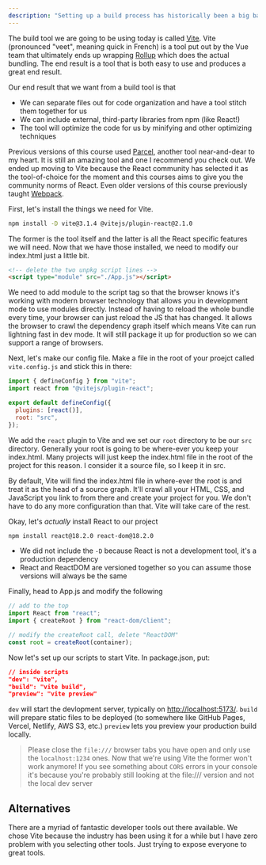 ```yaml
---
description: "Setting up a build process has historically been a big barrier to entry for most developers. I show you how to set up Vite which makes the whole process a breeze."
---
```


The build tool we are going to be using today is called [Vite][vite]. Vite (pronounced "veet", meaning quick in French) is a tool put out by the Vue team that ultimately ends up wrapping [Rollup][rollup] which does the actual bundling. The end result is a tool that is both easy to use and produces a great end result.

Our end result that we want from a build tool is that

- We can separate files out for code organization and have a tool stitch them together for us
- We can include external, third-party libraries from npm (like React!)
- The tool will optimize the code for us by minifying and other optimizing techniques

Previous versions of this course used [Parcel][parcel], another tool near-and-dear to my heart. It is still an amazing tool and one I recommend you check out. We ended up moving to Vite because the React community has selected it as the tool-of-choice for the moment and this courses aims to give you the community norms of React. Even older versions of this course previously taught [Webpack][webpack].

First, let's install the things we need for Vite.

```bash
npm install -D vite@3.1.4 @vitejs/plugin-react@2.1.0
```

The former is the tool itself and the latter is all the React specific features we will need. Now that we have those installed, we need to modify our index.html just a little bit.

```html
<!-- delete the two unpkg script lines -->
<script type="module" src="./App.js"></script>
```

We need to add module to the script tag so that the browser knows it's working with modern browser technology that allows you in development mode to use modules directly. Instead of having to reload the whole bundle every time, your browser can just reload the JS that has changed. It allows the browser to crawl the dependency graph itself which means Vite can run lightning fast in dev mode. It will still package it up for production so we can support a range of browsers.

Next, let's make our config file. Make a file in the root of your proejct called `vite.config.js` and stick this in there:

```javascript
import { defineConfig } from "vite";
import react from "@vitejs/plugin-react";

export default defineConfig({
  plugins: [react()],
  root: "src",
});
```

We add the `react` plugin to Vite and we set our `root` directory to be our `src` directory. Generally your root is going to be where-ever you keep your index.html. Many projects will just keep the index.html file in the root of the project for this reason. I consider it a source file, so I keep it in src.

By default, Vite will find the index.html file in where-ever the root is and treat it as the head of a source graph. It'll crawl all your HTML, CSS, and JavaScript you link to from there and create your project for you. We don't have to do any more configuration than that. Vite will take care of the rest.

Okay, let's _actually_ install React to our project

```bash
npm install react@18.2.0 react-dom@18.2.0
```

- We did not include the `-D` because React is not a development tool, it's a production dependency
- React and ReactDOM are versioned together so you can assume those versions will always be the same

Finally, head to App.js and modify the following

```javascript
// add to the top
import React from "react";
import { createRoot } from "react-dom/client";

// modify the createRoot call, delete "ReactDOM"
const root = createRoot(container);
```

Now let's set up our scripts to start Vite. In package.json, put:

```json
// inside scripts
"dev": "vite",
"build": "vite build",
"preview": "vite preview"
```

`dev` will start the devlopment server, typically on [http://localhost:5173/](). `build` will prepare static files to be deployed (to somewhere like GitHub Pages, Vercel, Netlify, AWS S3, etc.) `preview` lets you preview your production build locally.

> Please close the `file:///` browser tabs you have open and only use the `localhost:1234` ones. Now that we're using Vite the former won't work anymore! If you see something about `CORS` errors in your console it's because you're probably still looking at the file:/// version and not the local dev server

## Alternatives

There are a myriad of fantastic developer tools out there available. We chose Vite because the industry has been using it for a while but I have zero problem with you selecting other tools. Just trying to expose everyone to great tools.

[webpack]: https://webpack.js.org/
[parcel]: https://parceljs.org/
[rollup]: https://www.rollupjs.org/
[vite]: https://vitejs.dev/
